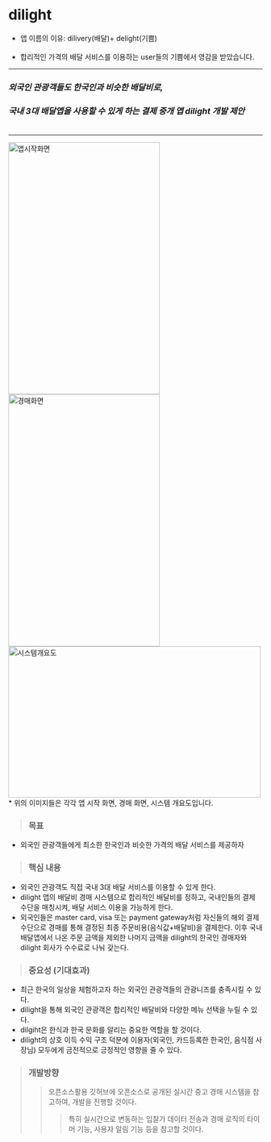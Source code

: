 # dilight
- 앱 이름의 이유: dilivery(배달)+ delight(기쁨)</br></br>
- 합리적인 가격의 배달 서비스를 이용하는 user들의 기쁨에서 영감을 받았습니다. 
<hr>

### _외국인 관광객들도 한국인과 비슷한 배달비로,_
### _국내 3대 배달앱을 사용할 수 있게 하는 결제 중개 앱 dilight 개발 제안_</br></br>
<hr>

<img src="https://github.com/user-attachments/assets/7ba0d45e-a516-4c77-8732-fc8cb2519e24" alt="앱시작화면" width="300" height="500">
<img src="https://github.com/user-attachments/assets/38e6f043-7056-4444-8c2b-9120361a6553" alt="경매화면" width="300" height="500">
<img src="https://github.com/user-attachments/assets/9ea0258a-9b2c-461b-8440-9f81273e2474" alt="시스템개요도" width="500" height="300">
</br>
* 위의 이미지들은 각각 앱 시작 화면, 경매 화면, 시스템 개요도입니다.

> ### 목표
- 외국인 관광객들에게 최소한 한국인과 비슷한 가격의 배달 서비스를 제공하자


> ### 핵심 내용
- 외국인 관광객도 직접 국내 3대 배달 서비스를 이용할 수 있게 한다.
- dilight 앱의 배달비 경매 시스템으로 합리적인 배달비를 정하고, 국내인들의 결제 수단을 매칭시켜, 배달 서비스 이용을 가능하게 한다.
- 외국인들은 master card, visa 또는 payment gateway처럼 자신들의 해외 결제수단으로 경매를 통해 결정된 최종 주문비용(음식값+배달비)을 결제한다. 이후 국내 배달앱에서 나온 주문 금액을 제외한 나머지 금액을 dilight의 한국인 경매자와 dilight 회사가 수수료로 나눠 갖는다.

 
> ### 중요성 (기대효과)
- 최근 한국의 일상을 체험하고자 하는 외국인 관광객들의 관광니즈를 충족시킬 수 있다.
- dilight을 통해 외국인 관광객은 합리적인 배달비와 다양한 메뉴 선택을 누릴 수 있다.
- dilgiht은 한식과 한국 문화를 알리는 중요한 역할을 할 것이다.
- dilight의 상호 이득 수익 구조 덕분에 이용자(외국인, 카드등록한 한국인, 음식점 사장님) 모두에게 금전적으로 긍정적인 영향을 줄 수 있다.

> ### 개발방향
>> 오픈소스활용
>> 깃허브에 오픈소스로 공개된 실시간 중고 경매 시스템을 참고하여, 개발을 진행할 것이다.
>>> 특히 실시간으로 변동하는 입찰가 데이터 전송과 경매 로직의 타이머 기능, 사용자 알림 기능 등을 참고할 것이다.

